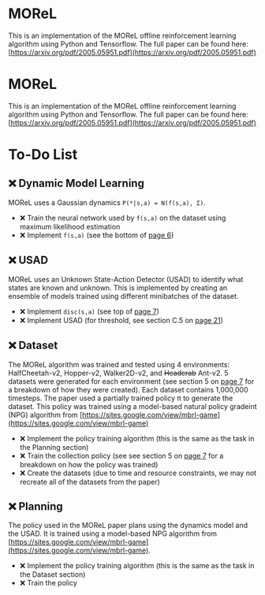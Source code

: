 # MOReL
This is an implementation of the MOReL offline reinforcement learning algorithm using Python and Tensorflow. The full paper can be found here: [https://arxiv.org/pdf/2005.05951.pdf](https://arxiv.org/pdf/2005.05951.pdf)

# MOReL
This is an implementation of the MOReL offline reinforcement learning algorithm using Python and Tensorflow. The full paper can be found here: [https://arxiv.org/pdf/2005.05951.pdf](https://arxiv.org/pdf/2005.05951.pdf)

# To-Do List

## :x: Dynamic Model Learning 
MOReL uses a Gaussian dynamics `P(*|s,a) = N(f(s,a), Σ)`. 

* :x: Train the neural network used by `f(s,a)` on the dataset using maximum likelihood estimation
* :x: Implement `f(s,a)` (see the bottom of [page 6](https://arxiv.org/pdf/2005.05951.pdf#page=6))

## :x: USAD
MOReL uses an Unknown State-Action Detector (USAD) to identify what states are known and unknown. This is implemented by creating an ensemble of models trained using different minibatches of the dataset. 

* :x: Implement `disc(s,a)` (see top of [page 7](https://arxiv.org/pdf/2005.05951.pdf#page=7))
* :x: Implement USAD (for threshold, see section C.5 on [page 21](https://arxiv.org/pdf/2005.05951.pdf#page=21))

## :x: Dataset

The MOReL algorithm was trained and tested using 4 environments: HalfCheetah-v2, Hopper-v2, Walker2D-v2, and ~~Headcrab~~ Ant-v2. 5 datasets were generated for each environment (see section 5 on [page 7](https://arxiv.org/pdf/2005.05951.pdf#page=7) for a breakdown of how they were created). Each dataset contains 1,000,000 timesteps. The paper used a partially trained policy π to generate the dataset. This policy was trained using a model-based natural policy gradeint (NPG) algorithm from [https://sites.google.com/view/mbrl-game](https://sites.google.com/view/mbrl-game)

* :x: Implement the policy training algorithm (this is the same as the task in the Planning section)
* :x: Train the collection policy (see see section 5 on [page 7](https://arxiv.org/pdf/2005.05951.pdf#page=7) for a breakdown on how the policy was trained)
* :x: Create the datasets (due to time and resource constraints, we may not recreate all of the datasets from the paper)

## :x: Planning

The policy used in the MOReL paper plans using the dynamics model and the USAD. It is trained using a model-based NPG algorithm from [https://sites.google.com/view/mbrl-game](https://sites.google.com/view/mbrl-game).

* :x: Implement the policy training algorithm (this is the same as the task in the Dataset section)
* :x: Train the policy 
